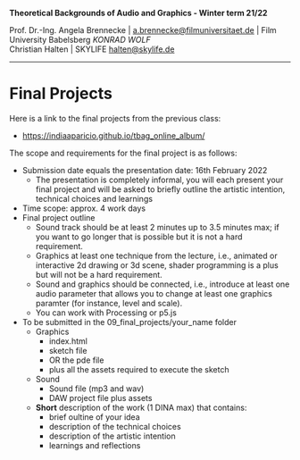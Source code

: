 <!-- ---  
title: Theoretical Backgrounds of Audio and Graphics
author: Angela Brennecke
affiliation: Film University Babelsberg KONRAD WOLF
date: Winter term 20/21
---   -->
**Theoretical Backgrounds of Audio and Graphics - Winter term 21/22**

Prof. Dr.-Ing. Angela Brennecke | a.brennecke@filmuniversitaet.de | Film University Babelsberg *KONRAD WOLF*   
Christian Halten | SKYLIFE <halten@skylife.de>  

---

# Final Projects

Here is a link to the final projects from the previous class:
- https://indiaaparicio.github.io/tbag_online_album/

The scope and requirements for the final project is as follows:
- Submission date equals the presentation date: 16th February 2022
  - The presentation is completely informal, you will each present your final project and will be asked to briefly outline the artistic intention, technical choices and learnings 
- Time scope: approx. 4 work days 
- Final project outline
  - Sound track should be at least 2 minutes up to 3.5 minutes max; if you want to go longer that is possible but it is not a hard requirement.
  - Graphics at least one technique from the lecture, i.e., animated or interactive 2d drawing or 3d scene, shader programming is a plus but will not be a hard requirement.
  - Sound and graphics should be connected, i.e., introduce at least one audio parameter that allows you to change at least one graphics paramter (for instance, level and scale).
  - You can work with Processing or p5.js
- To be submitted in the 09_final_projects/your_name folder
  - Graphics
    - index.html
    - sketch file
    - OR the pde file 
    - plus all the assets required to execute the sketch
  - Sound
    - Sound file (mp3 and wav)
    - DAW project file plus assets
  - **Short** description of the work (1 DINA max) that contains:
    - brief oultine of your idea
    - description of the technical choices
    - description of the artistic intention
    - learnings and reflections
